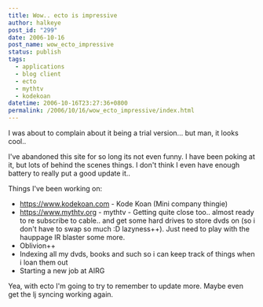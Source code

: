 ```yaml
---
title: Wow.. ecto is impressive
author: halkeye
post_id: "299"
date: 2006-10-16
post_name: wow_ecto_impressive
status: publish
tags:
  - applications
  - blog client
  - ecto
  - mythtv
  - kodekoan
datetime: 2006-10-16T23:27:36+0800
permalink: /2006/10/16/wow_ecto_impressive/index.html
---
```


I was about to complain about it being a trial version... but man, it looks cool.. 

I've abandoned this site for so long its not even funny. I have been poking at it, but lots of behind the scenes things. I don't think I even have enough battery to really put a good update it.. 

Things I've been working on: 

*   https://www.kodekoan.com - Kode Koan (Mini company thingie)
*   https://www.mythtv.org - mythtv - Getting quite close too.. almost ready to re subscribe to cable.. and get some hard drives to store dvds on (so i don't have to swap so much :D lazyness++). Just need to play with the hauppage IR blaster some more.
*   Oblivion++
*   Indexing all my dvds, books and such so i can keep track of things when i loan them out
*   Starting a new job at AIRG

Yea, with ecto I'm going to try to remember to update more. Maybe even get the lj syncing working again.

